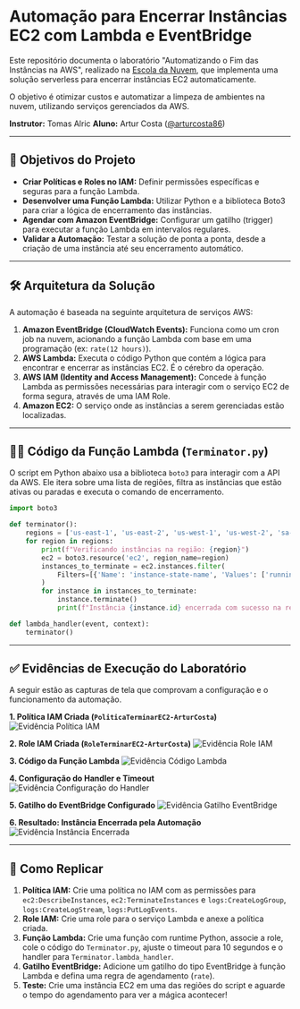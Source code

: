 # Automação para Encerrar Instâncias EC2 com Lambda e EventBridge

Este repositório documenta o laboratório "Automatizando o Fim das Instâncias na AWS", realizado na [Escola da Nuvem](https://www.escoladanuvem.org/), que implementa uma solução serverless para encerrar instâncias EC2 automaticamente.

O objetivo é otimizar custos e automatizar a limpeza de ambientes na nuvem, utilizando serviços gerenciados da AWS.

**Instrutor:** Tomas Alric
**Aluno:** Artur Costa ([@arturcosta86](https://github.com/arturcosta86))

---

## 🎯 Objetivos do Projeto

* **Criar Políticas e Roles no IAM:** Definir permissões específicas e seguras para a função Lambda.
* **Desenvolver uma Função Lambda:** Utilizar Python e a biblioteca Boto3 para criar a lógica de encerramento das instâncias.
* **Agendar com Amazon EventBridge:** Configurar um gatilho (trigger) para executar a função Lambda em intervalos regulares.
* **Validar a Automação:** Testar a solução de ponta a ponta, desde a criação de uma instância até seu encerramento automático.

---

## 🛠️ Arquitetura da Solução

A automação é baseada na seguinte arquitetura de serviços AWS:

1.  **Amazon EventBridge (CloudWatch Events):** Funciona como um cron job na nuvem, acionando a função Lambda com base em uma programação (ex: `rate(12 hours)`).
2.  **AWS Lambda:** Executa o código Python que contém a lógica para encontrar e encerrar as instâncias EC2. É o cérebro da operação.
3.  **AWS IAM (Identity and Access Management):** Concede à função Lambda as permissões necessárias para interagir com o serviço EC2 de forma segura, através de uma IAM Role.
4.  **Amazon EC2:** O serviço onde as instâncias a serem gerenciadas estão localizadas.

---

## 👨‍💻 Código da Função Lambda (`Terminator.py`)

O script em Python abaixo usa a biblioteca `boto3` para interagir com a API da AWS. Ele itera sobre uma lista de regiões, filtra as instâncias que estão ativas ou paradas e executa o comando de encerramento.

```python
import boto3

def terminator():
    regions = ['us-east-1', 'us-east-2', 'us-west-1', 'us-west-2', 'sa-east-1']
    for region in regions:
        print(f"Verificando instâncias na região: {region}")
        ec2 = boto3.resource('ec2', region_name=region)
        instances_to_terminate = ec2.instances.filter(
            Filters=[{'Name': 'instance-state-name', 'Values': ['running', 'stopped']}]
        )
        for instance in instances_to_terminate:
            instance.terminate()
            print(f"Instância {instance.id} encerrada com sucesso na região {region}.")

def lambda_handler(event, context):
    terminator()
```

---

## ✅ Evidências de Execução do Laboratório

A seguir estão as capturas de tela que comprovam a configuração e o funcionamento da automação.

**1. Política IAM Criada (`PoliticaTerminarEC2-ArturCosta`)**
![Evidência Política IAM](Print%20-%20Evidência%20Política%20IAM%20(1).jpg)

**2. Role IAM Criada (`RoleTerminarEC2-ArturCosta`)**
![Evidência Role IAM](Print%20-%20Evidência%20Função%20IAM%20(1).jpeg)

**3. Código da Função Lambda**
![Evidência Código Lambda](Print%20-%20Evidência%20Função%20Lambda%2001%20(1).jpeg)

**4. Configuração do Handler e Timeout**
![Evidência Configuração do Handler](Print%20-%20Evidência%20Função%20Lambda%2003%20(1).jpeg)

**5. Gatilho do EventBridge Configurado**
![Evidência Gatilho EventBridge](Print%20-%20Evidência%20GatilhoTerminarEC2-ArturCosta%20(1).jpeg)

**6. Resultado: Instância Encerrada pela Automação**
![Evidência Instância Encerrada](print%20-%20Evidência%20Instância%20Encerrada%20com%20o%20Gatilho%20(1).jpeg)

---

## 🚀 Como Replicar

1.  **Política IAM:** Crie uma política no IAM com as permissões para `ec2:DescribeInstances`, `ec2:TerminateInstances` e `logs:CreateLogGroup`, `logs:CreateLogStream`, `logs:PutLogEvents`.
2.  **Role IAM:** Crie uma role para o serviço Lambda e anexe a política criada.
3.  **Função Lambda:** Crie uma função com runtime Python, associe a role, cole o código do `Terminator.py`, ajuste o timeout para 10 segundos e o handler para `Terminator.lambda_handler`.
4.  **Gatilho EventBridge:** Adicione um gatilho do tipo EventBridge à função Lambda e defina uma regra de agendamento (`rate`).
5.  **Teste:** Crie uma instância EC2 em uma das regiões do script e aguarde o tempo do agendamento para ver a mágica acontecer!